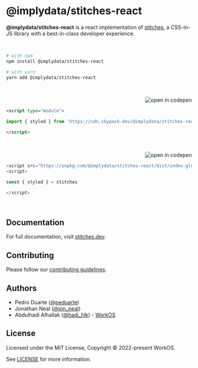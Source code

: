 # @implydata/stitches-react

**@implydata/stitches-react** is a react implementation of [stitches](https://stitches.dev), a CSS-in-JS library with a best-in-class developer experience.

<p><br /></p>

```sh
# with npm
npm install @implydata/stitches-react

# with yarn
yarn add @implydata/stitches-react
```

<p><br /></p>

<a href="https://codepen.io/embed/prefill?editable=true&default-tab=js%2Cresult&data=%7B%22js%22%3A%22import+%7B+styled+%7D+from+%27https%3A%2F%2Fcdn.skypack.dev%2F%40stitches%2Freact%27%3B%5Cn%5Cn%2F%2F+add+your+code+here%21%5Cn%2F%2F+see+https%3A%2F%2Fstitches.dev+for+documentation%22%7D"><img src="https://img.shields.io/badge/-open_in_codepen-2b354f?logo=codepen&style=flat-square" alt="open in codepen" valign="middle" align="right"></a>

<br />

```html
<script type="module">

import { styled } from 'https://cdn.skypack.dev/@implydata/stitches-react'

</script>
```

<p><br /></p>

<a href="https://codepen.io/embed/prefill?editable=true&default-tab=js%2Cresult&data=%7B%22js%22%3A%22const+%7B+styled+%7D+%3D+stitches%5Cn%5Cn%2F%2F+add+your+code+here%21%5Cn%2F%2F+see+https%3A%2F%2Fstitches.dev+for+documentation%22%2C%22js_external%22%3A%22https%3A%2F%2Funpkg.com%2Freact%2Fumd%2Freact.development.js%3Bhttps%3A%2F%2Funpkg.com%2Freact-dom%2Fumd%2Freact-dom.development.js%3Bhttps%3A%2F%2Funpkg.com%2F%40stitches%2Freact%2Fdist%2Findex.global.js%22%7D"><img src="https://img.shields.io/badge/-open_in_codepen-2b354f?logo=codepen&style=flat-square" alt="open in codepen" valign="middle" align="right"></a>

<br />

```js
<script src="https://unpkg.com/@implydata/stitches-react/dist/index.global.js"></script>
<script>

const { styled } = stitches

</script>
```

<p><br /></p>

## Documentation

For full documentation, visit [stitches.dev](https://stitches.dev).

## Contributing

Please follow our [contributing guidelines](https://github.com/stitchesjs/stitches/blob/canary/CONTRIBUTING.md).

## Authors

- Pedro Duarte ([@peduarte](https://twitter.com/peduarte))
- Jonathan Neal ([@jon_neal](https://twitter.com/jon_neal))
- Abdulhadi Alhallak ([@hadi_hlk](https://twitter.com/hadi_hlk)) - [WorkOS](https://workos.com)

## License

Licensed under the MIT License, Copyright © 2022-present WorkOS.

See [LICENSE](./LICENSE.md) for more information.
